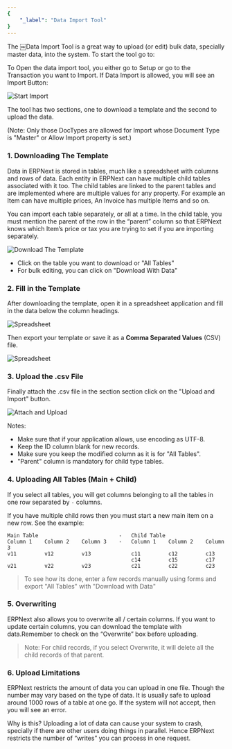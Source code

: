```yaml
---
{
	"_label": "Data Import Tool"
}
---
```

The ￼Data Import Tool is a great way to upload (or edit) bulk data, specially master data, into the system. To start the tool go to:

To Open the data import tool, you either go to Setup or go to the Transaction you want to Import. If Data Import is allowed, you will see an Import Button:

![Start Import](img/import-1.png)

The tool has two sections, one to download a template and the second to upload the data.

(Note: Only those DocTypes are allowed for Import whose Document Type is "Master" or Allow Import property is set.)

### 1. Downloading The Template

Data in ERPNext is stored in tables, much like a spreadsheet with columns and rows of data. Each entity in ERPNext can have multiple child tables associated with it too. The child tables are linked to the parent tables and are implemented where are multiple values for any property. For example an Item can have multiple prices, An Invoice has multiple Items and so on.

You can import each table separately, or all at a time. In the child table, you must mention the parent of the row in the “parent” column so that ERPNext knows which Item’s price or tax you are trying to set if you are importing separately.

![Download The Template](img/import-2.png)

- Click on the table you want to download or "All Tables"
- For bulk editing, you can click on "Download With Data"

### 2. Fill in the Template

After downloading the template, open it in a spreadsheet application and fill in the data below the column headings.

![Spreadsheet](img/import-3.png)

Then export your template or save it as a **Comma Separated Values** (CSV) file.

![Spreadsheet](img/import-4.png)

### 3. Upload the .csv File

Finally attach the .csv file in the section section click on the "Upload and Import" button.

![Attach and Upload](img/import-5.png)

Notes:

- Make sure that if your application allows, use encoding as UTF-8. 
- Keep the ID column blank for new records.
- Make sure you keep the modified column as it is for "All Tables".
- "Parent" column is mandatory for child type tables.

### 4. Uploading All Tables (Main + Child)

If you select all tables, you will get columns belonging to all the tables in one row separated by `-` columns.

If you have multiple child rows then you must start a new main item on a new row. See the example:

	Main Table							- 	Child Table
	Column 1	Column 2	Column 3	- 	Column 1	Column 2	Column 3
	v11			v12			v13				c11			c12			c13
											c14			c15			c17
	v21			v22			v23				c21			c22			c23
	
> To see how its done, enter a few records manually using forms and export "All Tables" with "Download with Data"

### 5. Overwriting

ERPNext also allows you to overwrite all / certain columns. If you want to update certain columns, you can download the template with data.Remember to check on the “Overwrite” box before uploading.

> Note: For child records, if you select Overwrite, it will delete all the child records of that parent.

### 6. Upload Limitations

ERPNext restricts the amount of data you can upload in one file. Though the number may vary based on the type of data. It is usually safe to upload around 1000 rows of a table at one go. If the system will not accept, then you will see an error.

Why is this? Uploading a lot of data can cause your system to crash, specially if there are other users doing things in parallel. Hence ERPNext restricts the number of “writes” you can process in one request.
